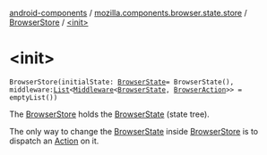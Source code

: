 [android-components](../../index.md) / [mozilla.components.browser.state.store](../index.md) / [BrowserStore](index.md) / [&lt;init&gt;](./-init-.md)

# &lt;init&gt;

`BrowserStore(initialState: `[`BrowserState`](../../mozilla.components.browser.state.state/-browser-state/index.md)` = BrowserState(), middleware: `[`List`](https://kotlinlang.org/api/latest/jvm/stdlib/kotlin.collections/-list/index.html)`<`[`Middleware`](../../mozilla.components.lib.state/-middleware.md)`<`[`BrowserState`](../../mozilla.components.browser.state.state/-browser-state/index.md)`, `[`BrowserAction`](../../mozilla.components.browser.state.action/-browser-action.md)`>> = emptyList())`

The [BrowserStore](index.md) holds the [BrowserState](../../mozilla.components.browser.state.state/-browser-state/index.md) (state tree).

The only way to change the [BrowserState](../../mozilla.components.browser.state.state/-browser-state/index.md) inside [BrowserStore](index.md) is to dispatch an [Action](../../mozilla.components.lib.state/-action.md) on it.

